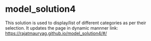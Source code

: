 # model_solution4
This solution is used to display/list of different categories as per their selection. It updates the page in dynamic mannner
link: https://rajatmauryag.github.io/model_solution4/#/
